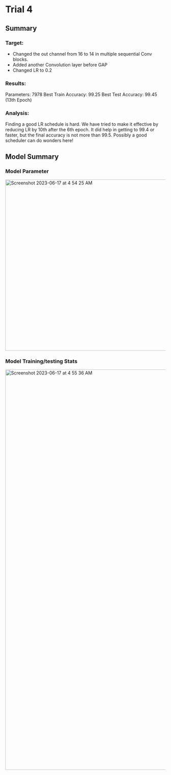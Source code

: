 # Trial 4

## Summary

### Target:

- Changed the out channel from 16 to 14 in multiple sequential Conv blocks.
- Added another Convolution layer before GAP
- Changed LR to 0.2 

### Results:
Parameters: 7978
Best Train Accuracy: 99.25
Best Test Accuracy: 99.45 (13th Epoch)
### Analysis:
Finding a good LR schedule is hard. We have tried to make it effective by reducing LR by 10th after the 6th epoch.
It did help in getting to 99.4 or faster, but the final accuracy is not more than 99.5. Possibly a good scheduler can do wonders here!

## Model Summary

### Model Parameter

<img width="536" alt="Screenshot 2023-06-17 at 4 54 25 AM" src="https://github.com/divyamarora910/deep-learning-school-of-ai/assets/22102468/1fc0f4fd-cc8f-4ab4-a6e4-ad216ed43a62">

### Model Training/testing Stats

<img width="1254" alt="Screenshot 2023-06-17 at 4 55 36 AM" src="https://github.com/divyamarora910/deep-learning-school-of-ai/assets/22102468/f18566eb-ee60-4e77-8e4c-59774df16fb7">
